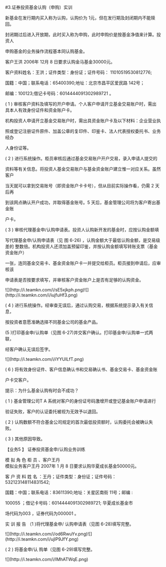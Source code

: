 #3.证券投资基金认购（申购）实训
<p>新基金在发行期内买入称为认购，认购价为 1元，但在发行期及封闭期内不能赎回。 </p>
    <p>封闭期过后进入开放期，此时买入称为申购，此时申购价是按基金净值来计算。投资人 </p>
    <p>申购基金的业务操作流程基本同认购基金。 </p>
    <p> 客户王洪 2006年 12月 8  日要求认购金马基金30000元。 </p>
    <p> 客户资料姓名：王洪；证件类型：身份证；证件号码： 11010519530812776; </p>
    <p> 国籍：中国；联系电话：65400390;地址：北京市昌平区爱民路 142号； </p>
    <p> 邮编：100123;借记卡号码：6014444091302989721 。 </p>
    <p> ( 1 ) 审核客户资料及填写的开户申请。个人客户申请开立基金交易账户时，需出 <br />
      具本人有效身份证件和资金账户卡。 </p>
    <p> 机构投资人申请开立基金交易账户时，需出具资金账户卡及以下材料：企业营业执 </p>
    <p>照或登记注册证件原件、加盖公章的复印件、印鉴卡、法人代表授权委托书、业务经办 </p>
    <p>人身份证等。 </p>
    <p>( 2 ) 进行系统操作。柜员审核后通过基金交易账户开户交易，录入申请人提交的 </p>
    <p>资料等有关信息。将投资人基金交易账户与基金资金账户建立惟一对应关系。虽然客户 </p>
    <p>当天就可以拿到交易账号（即资金账户卡卡号），但从目前实际操作看，仍需 2 天后再 </p>
    <p>到该网点确认开户成功，并取得基金账号。5 天后，基金管理公司将为客户寄出基金账 </p>
    <p>户卡。 </p>
    <p> ( 3 ) 审核代理基金申/认购申请表。投资人认购新开发的基金时，应按认购金额填 </p>
    <p>写代理基金申/认购申请表（见 图 6-26) ，认购金额大于最低认购金额，是交易级差的 整数倍。机构投资人还须加盖预留印鉴，并按认购金额填写转账支票（基金资金账户） </p>
    <p>一张，连同基金交易卡、基金资金账户卡一并提交给柜员。柜员接到申请后，应审核该 </p>
    <p>申请表是否按要求填写，并审核客户资金账户上是否有足够的认购资金。</p>
    <p>![](http://i.teamkn.com/i/sE5xjkph.png)![](http://i.teamkn.com/i/iujfuHf3.png)</p>
    <p> ( 4 ) 进行系统操作。经审查无误后，通过认购交易，根据系统提示录入有关信息， </p>
    <p>按投资者意愿准确选择不同基金公司的基金产品。 </p>
    <p> (5 )打印基金申/认购单（见图 6-27)并交客户确认。打印基金申/认购单一式两联， </p>
    <p>经客户确认无误后签字。</p>
    <p>![](http://i.teamkn.com/i/iYYUILfT.png)</p>
    <p> ( 6 ) 将有效身份证件、客户信息确认书和交易确认书、基金交易卡、基金资金账 </p>
    <p>户卡交客户。 </p>
    <p> 提示：为什么基金认购有时会不成功？ </p>
    <p> ( 1 ) 基金管理公司T A 系统对客户的身份证号码激增开或登记基金账户申请进行 </p>
    <p>验证失败，客户的认证委托被视为无效予以退回。 </p>
    <p> ( 2 ) 认购数额不符合基金公司规定的首次最低投资额时，认购委托会被确认失败。 </p>
    <p> ( 3 ) 其他原因导致。 </p>
    <p>【业务5 】  证券投资基金申/认购业务训练 </p>
    <p> 模 拟 角 色 柜 员 、客户王丹 <br />
      模拟业务客户王丹 2007年 1 月 8  日要求认购华夏成长基金50000元。 </p>
    <p> 客 户 资 料 姓 名 ：王丹；证件类型：身份证；证件号码：532123148114831542; </p>
    <p> 国籍：中国；联系电话：83611390;地址：关星区南街 11号；邮编 : </p>
    <p> 100055 ；借记卡号码：6014444091302989721; 华夏成长基金市 </p>
    <p> 场代码为003 ，证券代码为000001 。 </p>
    <p> 实 训 报 告 （1 )将代理基金申/ 认购申请表（见图 6-28)填写完整。 </p>
    <p>![](http://i.teamkn.com/i/od6RwuYv.png)![](http://i.teamkn.com/i/ujlP9JfY.png)</p>
    <p>( 2 ) 将基金申/认 购单（见图 6-29)填写完整。</p>
    <p>![](http://i.teamkn.com/i/IMhATWqE.png)</p>